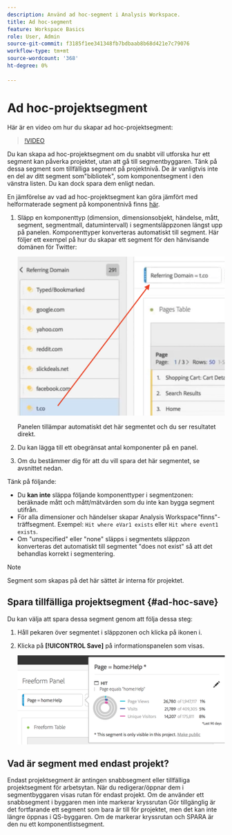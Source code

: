 ```yaml
---
description: Använd ad hoc-segment i Analysis Workspace.
title: Ad hoc-segment
feature: Workspace Basics
role: User, Admin
source-git-commit: f3185f1ee341348fb7bdbaab8b68d421e7c79076
workflow-type: tm+mt
source-wordcount: '368'
ht-degree: 0%

---
```



# Ad hoc-projektsegment

Här är en video om hur du skapar ad hoc-projektsegment:

>[!VIDEO](https://video.tv.adobe.com/v/23978/?quality=12)

Du kan skapa ad hoc-projektsegment om du snabbt vill utforska hur ett segment kan påverka projektet, utan att gå till segmentbyggaren. Tänk på dessa segment som tillfälliga segment på projektnivå. De är vanligtvis inte en del av ditt segment som&quot;bibliotek&quot;, som komponentsegment i den vänstra listen. Du kan dock spara dem enligt nedan.

En jämförelse av vad ad hoc-projektsegment kan göra jämfört med helformaterade segment på komponentnivå finns [här](/help/analyze/analysis-workspace/components/segments/t-freeform-project-segment.md).

1. Släpp en komponenttyp (dimension, dimensionsobjekt, händelse, mått, segment, segmentmall, datumintervall) i segmentsläppzonen längst upp på panelen. Komponenttyper konverteras automatiskt till segment.
Här följer ett exempel på hur du skapar ett segment för den hänvisande domänen för Twitter:

   ![](assets/ad-hoc1.png)

   Panelen tillämpar automatiskt det här segmentet och du ser resultatet direkt.

1. Du kan lägga till ett obegränsat antal komponenter på en panel.
1. Om du bestämmer dig för att du vill spara det här segmentet, se avsnittet nedan.

Tänk på följande:

* Du **kan inte** släppa följande komponenttyper i segmentzonen: beräknade mått och mått/mätvärden som du inte kan bygga segment utifrån.
* För alla dimensioner och händelser skapar Analysis Workspace&quot;finns&quot;-träffsegment. Exempel: `Hit where eVar1 exists` eller `Hit where event1 exists`.
* Om &quot;unspecified&quot; eller &quot;none&quot; släpps i segmentets släppzon konverteras det automatiskt till segmentet &quot;does not exist&quot; så att det behandlas korrekt i segmentering.

>[!NOTE]
>
>Segment som skapas på det här sättet är interna för projektet.

## Spara tillfälliga projektsegment {#ad-hoc-save}

Du kan välja att spara dessa segment genom att följa dessa steg:

1. Håll pekaren över segmentet i släppzonen och klicka på ikonen i.
1. Klicka på **[!UICONTROL Save]** på informationspanelen som visas.

   ![](assets/segment-info.png)

## Vad är segment med endast projekt?

Endast projektsegment är antingen snabbsegment eller tillfälliga projektsegment för arbetsytan. När du redigerar/öppnar dem i segmentbyggaren visas rutan för endast projekt. Om de använder ett snabbsegment i byggaren men inte markerar kryssrutan Gör tillgänglig är det fortfarande ett segment som bara är till för projektet, men det kan inte längre öppnas i QS-byggaren. Om de markerar kryssrutan och SPARA är den nu ett komponentlistsegment.